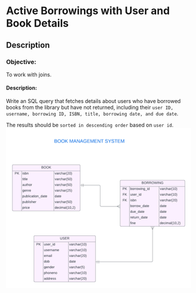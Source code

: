 # Active Borrowings with User and Book Details
## Description
### Objective:

To work with joins.

#### Description:

Write an SQL query that fetches details about users who have borrowed books from the library but have not returned, including their `user ID, username, borrowing ID, ISBN, title, borrowing date, and due date`.

The results should be `sorted in descending order` based on `user id`.
![image alt](https://github.com/PraveenKumara2k33/Cognizant-JavaStack-Handson-2024/blob/afac1a7b2c141cd56f734326af7175fe08be4c84/Stage%201/SQL%20Programming/image-1.png)
